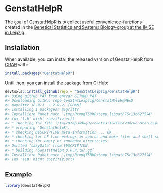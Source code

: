 
<!-- README.md is generated from README.Rmd. Please edit that file -->

# GenstatHelpR

<!-- badges: start -->
<!-- badges: end -->

The goal of GenstatHelpR is to collect useful convenience-functions
created in the [Genetical Statistics and Systems Biology-group at the
IMISE in Leipzig](https://www.genstat.imise.uni-leipzig.de/).

## Installation

When available, you can install the released version of GenstatHelpR
from [CRAN](https://CRAN.R-project.org) with:

``` r
install.packages("GenstatHelpR")
```

Until then, you can install the package from GitHub:

``` r
devtools::install_github(repo = "GenStatLeipzig/GenstatHelpR")
#> Using github PAT from envvar GITHUB_PAT
#> Downloading GitHub repo GenStatLeipzig/GenstatHelpR@HEAD
#> magrittr (2.0.1 -> 2.0.2) [CRAN]
#> Installing 1 packages: magrittr
#> Installiere Paket nach '/tmp/RtmpqT5RhD/temp_libpath75c13b627554'
#> (da 'lib' nicht spezifiziert)
#> * checking for file ‘/tmp/Rtmpsk8uqH/remotes71a71e2a738/GenStatLeipzig-GenstatHelpR-02125b662c385351b28bea0b844aa26cc2158295/DESCRIPTION’ ... OK
#> * preparing ‘GenstatHelpR’:
#> * checking DESCRIPTION meta-information ... OK
#> * checking for LF line-endings in source and make files and shell scripts
#> * checking for empty or unneeded directories
#> Omitted ‘LazyData’ from DESCRIPTION
#> * building ‘GenstatHelpR_0.0.4.tar.gz’
#> Installiere Paket nach '/tmp/RtmpqT5RhD/temp_libpath75c13b627554'
#> (da 'lib' nicht spezifiziert)
```

## Example

``` r
library(GenstatHelpR)
```
